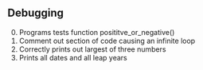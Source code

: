 ## Debugging
0. Programs tests function posititve_or_negative()
1. Comment out section of code causing an infinite loop
2. Correctly prints out largest of three numbers
3. Prints all dates and all leap years

